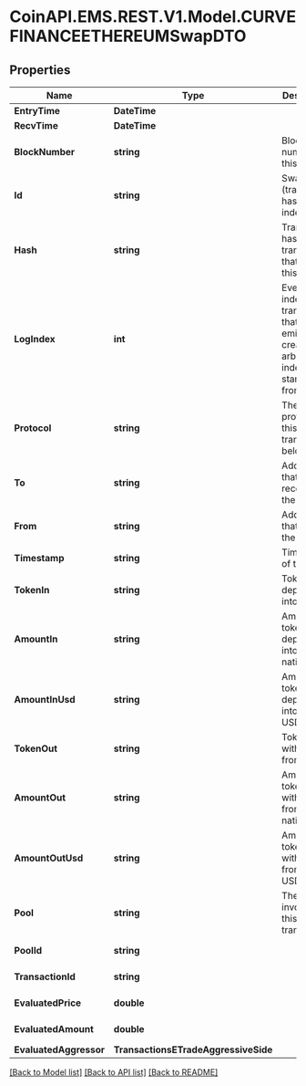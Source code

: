 
# CoinAPI.EMS.REST.V1.Model.CURVEFINANCEETHEREUMSwapDTO

## Properties

Name | Type | Description | Notes
------------ | ------------- | ------------- | -------------
**EntryTime** | **DateTime** |  | [optional] 
**RecvTime** | **DateTime** |  | [optional] 
**BlockNumber** | **string** | Block number of this event | [optional] 
**Id** | **string** | Swap-(transaction hash)-(log index) | [optional] 
**Hash** | **string** | Transaction hash of the transaction that emitted this event | [optional] 
**LogIndex** | **int** | Event log index. For transactions that don&#39;t emit event, create arbitrary index starting from 0 | [optional] 
**Protocol** | **string** | The protocol this transaction belongs to | [optional] 
**To** | **string** | Address that received the tokens | [optional] 
**From** | **string** | Address that sent the tokens | [optional] 
**Timestamp** | **string** | Timestamp of this event | [optional] 
**TokenIn** | **string** | Token deposited into pool | [optional] 
**AmountIn** | **string** | Amount of token deposited into pool in native units | [optional] 
**AmountInUsd** | **string** | Amount of token deposited into pool in USD | [optional] 
**TokenOut** | **string** | Token withdrawn from pool | [optional] 
**AmountOut** | **string** | Amount of token withdrawn from pool in native units | [optional] 
**AmountOutUsd** | **string** | Amount of token withdrawn from pool in USD | [optional] 
**Pool** | **string** | The pool involving this transaction | [optional] 
**PoolId** | **string** |  | [optional] [readonly] 
**TransactionId** | **string** |  | [optional] [readonly] 
**EvaluatedPrice** | **double** |  | [optional] [readonly] 
**EvaluatedAmount** | **double** |  | [optional] [readonly] 
**EvaluatedAggressor** | **TransactionsETradeAggressiveSide** |  | [optional] 

[[Back to Model list]](../README.md#documentation-for-models)
[[Back to API list]](../README.md#documentation-for-api-endpoints)
[[Back to README]](../README.md)

